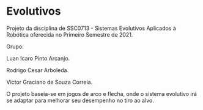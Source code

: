 # Evolutivos

Projeto da disciplina de SSC0713 - Sistemas Evolutivos Aplicados à Robótica oferecida no Primeiro Semestre de 2021.

Grupo:

Luan Icaro Pinto Arcanjo.

Rodrigo Cesar Arboleda.

Victor Graciano de Souza Correia.

O projeto baseia-se em jogos de arco e flecha, onde o sistema evolutivo irá se adaptar para melhorar seu desempenho no tiro ao alvo.
